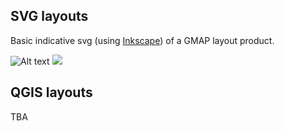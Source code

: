 ## SVG layouts
Basic indicative svg (using [Inkscape](https://inkscape.org/)) of a GMAP layout product.

![Alt text](./gmap_layout.svg)
<img src="./gmap_layout.svg">

## QGIS layouts

TBA

